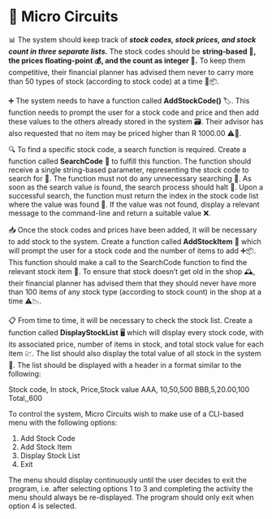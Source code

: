 <h1>🔌 Micro Circuits</h1>

<p>📊 The system should keep track of <b><em>stock codes, stock prices, and stock count in three separate lists.</em></b>
The stock codes should be <b>string-based 📝, the prices floating-point 💰, and the count as integer 🔢.</b>
To keep them competitive, their financial planner has advised them never to carry more than 50
types of stock (according to stock code) at a time 🚫📦.</p>

<p>➕ The system needs to have a function called <b>AddStockCode()</b> 🏷️.
This function needs to prompt the user for a stock code and price and then add these values to the others already stored in the system 🗃️.
Their advisor has also requested that no item may be priced higher than R 1000.00 ⚠️💸.</p>

<p>🔍 To find a specific stock code, a search function is required.
Create a function called <b>SearchCode</b> 🧭 to fulfill this function.
The function should receive a single string-based parameter, representing the stock code to search for 🔡.
The function must not do any unnecessary searching 🚀. As soon as the search value is found, the search process should halt 🛑.
Upon a successful search, the function must return the index in the stock code list where the value was found 🧮.
If the value was not found, display a relevant message to the command-line and return a suitable value ❌.</p>

<p>📥 Once the stock codes and prices have been added, it will be necessary to add stock to the system.
Create a function called <b>AddStockItem</b> 🧾 which will prompt the user for a stock code and the
number of items to add ➕📦.
This function should make a call to the SearchCode function to find the relevant stock item 🔁.
To ensure that stock doesn’t get old in the shop 🕰️, their financial planner has advised them that they should never have more than 100 items of any stock type (according to stock count) in the shop at a time ⚠️📉.</p>

<p>📋 From time to time, it will be necessary to check the stock list.
Create a function called <b>DisplayStockList</b> 🖥️ which will display every stock code, with its associated price, number of items in stock, and total stock value for each item 💹.
The list should also display the total value of all stock in the system 💼.
The list should be displayed with a header in a format similar to the following:</p>

 
<p>Stock code, In stock, Price,Stock value 
AAA, 10,50,500 
BBB,5,20.00,100 
Total,,600 </p>

To control the system, Micro Circuits wish to make use of a CLI-based menu with the following options:    
1. Add Stock Code
2. Add Stock Item
3. Display Stock List
4. Exit
   
<p>The menu should display continuously until the user decides to exit the program, i.e. after selecting 
options 1 to 3 and completing the activity the menu should always be re-displayed.  The program should 
only exit when option 4 is selected.</p>

